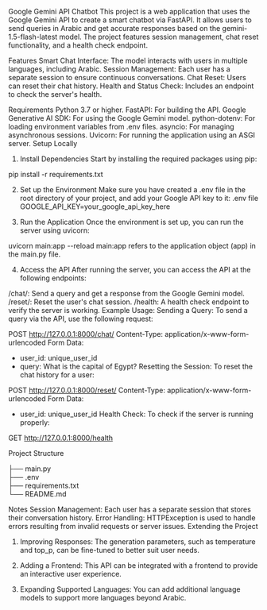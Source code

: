 Google Gemini API Chatbot
This project is a web application that uses the Google Gemini API to create a smart chatbot via FastAPI. It allows users to send queries in Arabic and get accurate responses based on the gemini-1.5-flash-latest model. The project features session management, chat reset functionality, and a health check endpoint.

Features
Smart Chat Interface: The model interacts with users in multiple languages, including Arabic.
Session Management: Each user has a separate session to ensure continuous conversations.
Chat Reset: Users can reset their chat history.
Health and Status Check: Includes an endpoint to check the server's health.

Requirements
Python 3.7 or higher.
FastAPI: For building the API.
Google Generative AI SDK: For using the Google Gemini model.
python-dotenv: For loading environment variables from .env files.
asyncio: For managing asynchronous sessions.
Uvicorn: For running the application using an ASGI server.
Setup Locally
1. Install Dependencies
Start by installing the required packages using pip:

pip install -r requirements.txt

2. Set up the Environment
Make sure you have created a .env file in the root directory of your project, and add your Google API key to it:
.env file
GOOGLE_API_KEY=your_google_api_key_here

3. Run the Application
Once the environment is set up, you can run the server using uvicorn:

uvicorn main:app --reload
main:app refers to the application object (app) in the main.py file.

4. Access the API
After running the server, you can access the API at the following endpoints:

/chat/: Send a query and get a response from the Google Gemini model.
/reset/: Reset the user's chat session.
/health: A health check endpoint to verify the server is working.
Example Usage:
Sending a Query: To send a query via the API, use the following request:

POST http://127.0.0.1:8000/chat/
Content-Type: application/x-www-form-urlencoded
Form Data:
- user_id: unique_user_id
- query: What is the capital of Egypt?
Resetting the Session: To reset the chat history for a user:

POST http://127.0.0.1:8000/reset/
Content-Type: application/x-www-form-urlencoded
Form Data:
- user_id: unique_user_id
Health Check: To check if the server is running properly:

GET http://127.0.0.1:8000/health

Project Structure


├── main.py                
├── .env                   
├── requirements.txt      
└── README.md             

Notes
Session Management: Each user has a separate session that stores their conversation history.
Error Handling: HTTPException is used to handle errors resulting from invalid requests or server issues.
Extending the Project

1. Improving Responses:
The generation parameters, such as temperature and top_p, can be fine-tuned to better suit user needs.
2. Adding a Frontend:
This API can be integrated with a frontend to provide an interactive user experience.

3. Expanding Supported Languages:
You can add additional language models to support more languages beyond Arabic.
